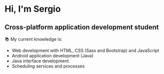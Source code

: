 <h1> Hi, I'm Sergio </h1>
<h2>Cross-platform application development student</h2>
📚 My current knowledge is:
<ul>
  <li>Web development with HTML, CSS (Sass and Bootstrap) and JavaScript</li>
  <li>Android application development (Java)</li>
  <li>Java interface development</li>
  <li>Scheduling services and processes</li>
</ul>
